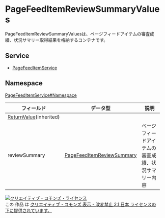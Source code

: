 # PageFeedItemReviewSummaryValues

PageFeedItemReviewSummaryValuesは、ページフィードアイテムの審査成績、状況サマリー取得結果を格納するコンテナです。

## Service

- [PageFeedItemService](../../services/PageFeedItemService.md)

## Namespace

[PageFeedItemService#Namespace](../../services/PageFeedItemService.md#namespace)

| フィールド                                              | データ型                                                        | 説明                           |
|----------------------------------------------------|-------------------------------------------------------------|------------------------------|
| [ReturnValue](../Common/ReturnValue.md)(inherited) |                                                             |                              |
| reviewSummary                                      | [PageFeedItemReviewSummary](./PageFeedItemReviewSummary.md) | ページフィードアイテムの審査成績、状況サマリー内容 |

[![クリエイティブ・コモンズ・ライセンス](https://i.creativecommons.org/l/by-nd/2.1/jp/88x31.png)](http://creativecommons.org/licenses/by-nd/2.1/jp/)<br>
この 作品 は [クリエイティブ・コモンズ 表示 - 改変禁止 2.1 日本 ライセンスの下に提供されています。](http://creativecommons.org/licenses/by-nd/2.1/jp/)
